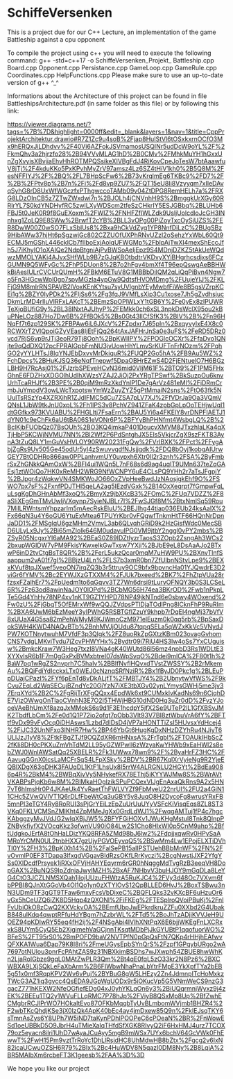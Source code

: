 # SchiffeVersenken
This is a project due for our C++ Lecture, an implementation of the game Battleship against a cpu opponent

To compile the project using c++ you will need to execute the following command:
g++ -std=c++17 -o SchiffeVersenken_Projekt_ Battleship.cpp Board.cpp Opponent.cpp Persistance.cpp GameLoop.cpp GameRule.cpp Coordinates.cpp HelpFunctions.cpp
Please make sure to use an up-to-date version of g++ ^_^

Informations about the Architecture of this project can be found in file BattleshipsArchitecture.pdf (in same folder as this file) or by following this link:

https://viewer.diagrams.net/?tags=%7B%7D&highlight=0000ff&edit=_blank&layers=1&nav=1&title=CppProjektArchitektur.drawio#R7Z1Zc9u4soB%2Fjap8HuIStVl6tOSxkxrnOCfO3Mx9hERQxJiLDhdvv%2F40Vi6AZFokJSVmamosUSQINr5udDcW9oYL%2F%2FkmQhv3a2hjrzfo28%2B94VVvMLAG1hD%2B0CMv%2FMhkMuYH1hGxxUnZgXvyisXBvjiaEhvHhROTMPQSsikeXIVBgFdJ4RiKovCpeJoTesW7btAaawfuV8jTj%2F4kduKKo5PxKPvhMyZrV97amsz4Lz6SZ4tHiV1kh0%2B5Q8M%2FesNFFIYJ%2F%2BQ%2FL7BHpScFw6%2B73vKrqlmEg6TKBc9%2FD7%2F%2B%2FPtv8p%2B7n%2Fi%2Fd8vp9ZU7%2FQT15eU8Ii8Vzyyqm7xIIeDAvqSyhG8rD8UxWfWGczfxPThgwccoTAMb09v04ZtDPG8RemHELh7a%2FRXG8LDzOInCB5z7ZTwZWxdwi7n%2BJOLh4jCNVnhH9S%2BmggkUrXGy60RRIrYL7S0kdYNDHyfRC5zwlLXyWDScm2tfeSzCHkrIY5ESJGBbq%2BLUHb6FBJ5t0JeK0R9f8GuEXoxm%2FWIZ%2FNHFZflWLZdk9UsljUolcdloJcGH3INnhxg1ZoLQ9E8SWw%2BrwfT2cYB%2BLL3vOPg00PiZoyTxcOySjUZS%2FER8DwW00Z0wSO7FLxSblUs8%2Bxa9hCkVdZyg1YP8NnfDiLzC%2BUgSBz9HibAWw37hjHt6pSgzwjGc802CZZUOfUXPhRNvUZzI2oSehzYxWbL60Qt9ECMJ5mGShL446cklCb7fIIboExjAolqUFWGMp%2FbIpAjTwXI4mexShEccJfh5J7iKhyIO1oXAIQe2NdpBtgniAjPvBWSoAeIjEpz9S4MDnjDZKZ5tAkUeWQdwzMMOLYAKi4AJvxSHfWLb9B7zGJqKBOtbdtrVKDvyXYiBHgrhcsdjxs6FCzGUMN9Q5WFyGc%2FhP5DUon8%2B7o2hFgv4bmXf4T96epQswgAeBBHWkBjAesIULrCVCUrQUmH%2FBkM6ETuV8G1MBBbDilQM2qLiQqPiBvn4Ngw7o5Fn3HGcwWpl0gp7spyMGzIa4ypGw9QdtsfHVOMDmg%2FUujeYIJ%2FKLFjG9M8mIrRNSPAVB2lVoxKEnKYtsu7syUVlgnbYEyMwbfFiWe8B5gsVZrpKCEi1g%2BZY0IyPDk2%2FIjSs6%2Fg3fqJ9VMfLsXip3Cu1xose7Jh5gZvdhsjucDkmLrMD4rIluVIRFxLAKcT%2BEmzSpOPlWLxY1tGB6Y%2Fe0yEx8zIPUWRTeXjoBUfiG9y%2BL38INxtAJUhyP%2FEMkk0ch6xSL3npkDsWclX95ou2kBuPNeLOz887Ho7Dw6B%2FfBOk5%2Bs0Gt43IICfSfK3%2BIV%2B%2Fn96HNqFf7t6zp129SK%2FBPAw6iL6JXcV%2FZpdxr7J65pIn%2BxqyvyIxE4X8c0RCWXrT2VIQpoiGZyVEas8IjEtFjQq264tAxJAFHrJnSa0e3uFS%2FeRD5DRz0vcd7RjS6vp9rJTj3eoR79Tj8Ooh%2BpKWlIPY%2FPOGlcOCXr%2FfaDvo1QNjte9qQdDXQ12pcFPRAlGpbFmNU3jvUowHhYLmvSrKUFTnFrNOzm%2FPqhGO2yYYLHTsJ8IqYNJEbDxvvMrDkiquR%2FUQP2Go5hA%2FB9Au5WZ%2FchDpcs%2BHuKJSQ36eNqfTnepwf5DpaOBHrEZwS4D2FjENtuelO7H6BGzLBH9H7RcAsj01%2FJzrbSPEveHCvN36mid0VIjM61F%2BTO9%2F1PM5FHxGhnE6FDZHxXDGOlhUdlhXWzsYZAJ2JiOj2PxYRgTPSwf%2BkSuzpOu6knvUrhTcaRHJf%2B3PE%2B0qiM9mRzXkdYnlP1De7gArVz481eMI%2FjDRmCrmbJuYmpdV3owLWcTxpotswYmWzZuyZYZ5gPtMmaiN2sns%2FtO63fk5NUulTsRSzYp4XZRXihR1ZJdlFMC5dCu7ZSA7pLV7XJ%2FfVDrJa9Oa3VQmVQNsL1JbW9tkJnU0xpL%2Fh1IPS3v8PchVZ941ZFaK4zpbGpLpOoTEHjwUqI1dtGGfkx973KVUABU%2FHGLltj7FsaErn%2BAU5Yi6a4FKElY8vrDNPFIAETJ1dYN01c9eChFk6aU6tBA06S1eVONr6P%2BFYyBhPHNfmt4WsbgLQ%2B%2BclKjbFUObQz07BsOUh%2BO3KQ4jmkaP401DoucvXMVM8JTxzhlaLKa4qXTjHbP5KCWjNVMU7NN%2Bl2Wf2P6PdSntghJX5EIs5VkjcrZgX9szFKT83AynA3tZuQ8LY1mGuVsHVLOY90RW20231FgQw%2FVrIBXK%2FPct%2FFygAbjZgRs9Uv505Ge45odUr5yI4zSwuvvqdfNJsjjgdk%2FDQ8bOyj1kobgAIUrwGEY7BtODHRo866aw0PPLanhvmUY0uvpxh6Xtr0II2r3znh%2FSA%2ByFmbrSxZhGNkkQAmOxW%2BFI4ui1WQn5L7nF68s6d9ag4uqIT9UMn637teZqGAEsj1ztWOiQo7HK0xReMH2WRG9NfWCNPY6uE4CLsPQ9YHh2r7aTsJFgpjY%2BJpgr4zWqkwVN4SMKWoJO66OxZVpHeeBwdJzNAosjgkEhf9O%2FSWO7px7sF%2FxnfPDJTHl5qeLA2ag5IEzdVGxk%2B14OxXeqrpt7fGmpwFqLuLsgKgDhGHnAbMf3xoQ%2BmyXz9jbXKcB3%2FOmC%2FUq7VDZZ%2F8aSliXEgGmTMvUwIjVXqynp7SyieNJBLr7I%2FwSJGf8M%2BtxNmlSq59Rou7MilLRWntsmYhpzarIm5mAecRskEluU%2BEJIhg44tiap036EUb24ksAaIX%2Fx66qN3u4Y6oGU6YtuExMtea6TPUYrKbr0vFQgwfTnkmHtTF66HQnNrDpnJaDD1%2FMSglqU6gzMHm2VmvL3ab6QLvqhGRiD9k2HzGisfWdc0MecSBD6ULyLx9Jy%2Bi65mZIolk646M0udayuIPG0VM9jtbY2nggl0vPY2mbs%2BZSyR05NcgxrYI6aMA92%2BEaS0Z89IDZtIyzrTaosS3ZOpb2ZsngAh3WCs22bxupWGIDW7yPM9FkisYKwxelkGwTxsw7YXji%2BJbE9eL8DsAaAJo2BTxwP6inD2tvCtgBsT8QR%2B%2FerL5ukzQcar0mqM7uHW9PU%2BXnvTlnfSaappum2vA01f7gI%2BBjzU4Ln%2FLS7b3xmR0bn7ZfUlbnNStvLpe9%2BEXxKVuf8tqJXwef5veoON7irqZQ3b3r5ttruy9OC9bfx9bpvncHa01YJQwdrE3D2viGr6fYMV%2Bc2EYWJXzGTXXM4%2FJUk7bxeed%2BK7%2FhZtpVUa28rfzsxFZalhEr7%2FpUedm1to6qGqvv3TZ7Wn6drsi9tLurvOFNQY3b0S3LCSeL6R%2Fz63od8awinNaJOY0lOPd%2BCbMG56H74ea3BKrOD%2Fwb1nPkpLTe5Gd4YhHy78NP4xv1nKT9GZ1YHPD78NP49jkNTnd6e0sbwy4WOxend%2Fw0zU%2FjGbqT5OfEMrxWf9wQQJZVdpsPTlDjaTOdlPng8lCknFhP9RuRIm%2BXA6UwM6bEzMeeY3yIPWhG5RSBTGflZzuY9khpb7rDqEI4ngMj37bVfV8xUUaX4G5sa82mPehWMyM9KJWmoCzM971elEuzm0k0qq5rb%2BpSaxDokSWH4KWD4NAQvBTb%2BnhMVJjOUdu87tqpqSELa5qWZxKkVc5VNydJPW7KOTNnytwuhM7VfdF3p3Qlgk%2FZ8uoRkZpGXtzKBm023ovagGvhomCNS7vdgLMKviTydu7jZcvPHWYHx%2Bydtr09i7RjU4HS3lw4oSs7YxCUguisw%2BmkcKraw7W3Heg7txzI8VNa4gK40WUtd86l56mz4npbD3Rs1WDLtE3XYXvIsR6b1F7m0gGxPxBVMxbtreI07dsWpSvqO%2Bdei9mlCA%2F80t1h%2BaW7pq1wRgZS2nvprh7C5haIv%2BBIfNvflHQvxdTVstZWSSY%2B2rMkemAu%2BQjFdiYdIcckxLTx0WEJ0cNznqSRfNziR%2Bx1fByJD0Pkc1g%2BLEuPpDUajCPazI%2FYf6pEnTd8vDkALjfT%2FMBTJY4%2B2UbnytwVfWS%2F9kCvuZEqLd2WqSECujBZndYc20GjYzN7iXE3tbXGv02ynLYmysGWHj5me3jv37ErqXYd%2B2C%2FgRijTrXFgQQxx4EpdWk6xt9CUMxklvKadNs69n6CjqhDE7VjzOWwgOnTlaoCVnhN3E7O2I5THWjHBG10dND0Hq3uZr0dD%2FvzYJooeVAeBhUmXf8azqJxMMokS6s9d1F3E1hcdpY5jfX2Se9UTeP2lL1GfXBSvJMK2TbdfLbCm%2Fe0d1Q1P72io2ofqt7pObb3Vlt93V7BI8ztWbuVrA6fY%2BFTtf9vDx99vFyOcq0iDHAsws1Lzbd7dIDsD4jVP7aHONTTiZsI5HUvsxYdHcej4%2FiJC32UnNFxo3INHR7Hw%2BP46YbGt6HugKgDxNHzDZYhRu4NJiyT6ULlJzJ1yV8%2FtkFBgZTJf9OQZdXR6mHNxsA%2FrTgbl%2FTOAUkIHbScZ2fKIi8DH0cPKXuZmVhTdM2LL95yGZWPwIl6zWzyaKwYHWb9xEaHWI2s8ebZWJ0WnlAWSatQq25XBELR%2Fk3UWwx78wn9%2F%2ByaHrFZ3HC%2FAavugGGnX0icsLaMCFrSqS4LFpXSky%2BDV%2BR67KqIXrVyieNg9R2YjeEQBlXDgX63gDHK3FAUqDL1KtF1LhsUx8l5rrW4ALRGNLU2HGYt%2BdEa9086p4R%2BkM4%2BWBqXivVy5NHykefRX78EThj5iKYYWJMw8S%2BWrAVtVKABPsPjqKb6w8M%2BlMkaHOgIzikSPuPCQexVlJgEnAxaQkRns9A2x5HN7vT6hImsHr0P4JKAeUk4YvRaetThFWLVYZf9FbMyeU22nrUI%2FU2a4GiN11CHc5ZVwQVIVT1Q6rDLfFbeWtCq3uGBY5y8JuqO8H2DycoFg8wrusYRxFB5mnPl3eTGY4Ry8RoRUI3sPjGrYEiLzEpZuUrUuUYyVSFcKiVisqEqs8ZL8ST3VKq0FKLVCMSnZMIKht4ZpMMeJgXx0GrdLdWJ1%2FwqgAMTuj1fP4c7hgcKAbggzyMvJVdJG2wIqXBjJW5%2BFYFGiHOXv1JWuKHgMstuI8Tnk8QlnpPZNBykfiyfX2VOcqKkz3ofwnVU90iO84Lw2S1Cho8HlxWI0p5CnM9ahp%2BftUdgkoJErfA8tOhHaLDizYKQ8RFA5ZMd98bJ6lw2%2FdpjjxqwRv0HPySaAMRoYrCMN0UL2tnbHXX7gzUjyPGVOEyvqQ5%2BSwMm4Lw1EPojELXTiDVhTI0Y%2FH3%2BpKiXh14%2B%2FalSePB15aIIPSTUehBBbMnWF%2FN%2FvOvmlP0EF3TDapa3lfxqdVGgavBIdRzsOKfLRrKyczi%2BcgNwstjJXF2YfgYSs0XIDcdfPrsyek1jRXxOFVjHAHYEqyrm6rGR0hNqggMdTvgRzB3eeqVH8DopGAX%2BuNQS9IpZdnjaJwylMZH%2BxAF7NHbvV3buHJOY9mGqDLa8LeYG4CtO3JCZLNMSXQah1jIojUUzuFHWtzA5RuKJC4%2FVy3d48Oc7VXvm6fbPPBI8QJnXtGGoVb4Ol1Qo1yn0zXTYIOvS12QpBLLED6HvJ%2BoxTSBwu3nN3UDm9TF3gGT9TFaw6mxyFcsVbDixeC%2BQFLQks32vKXcBF6uHzuOr6vGx5hCeUZQ6iZK8D5Hqp4zQXONl%2FiFKEg%2FTESplroQVoiPBuKj%2FnIFvUbiOkO8zCwQ2KXVckvOA%2BEmfUbpJwEPkrdkruZZFu0XXbd2G4UbakB848ulKdq4qwptRFfuHdYBgm7hZzbrWL%2FTd5%2BoJhTzADjjKVVJeH9UOEZ94pKDIwRY55eq4fH2ij%2F4NSgAbi4IVlhXNtPqX6E6bjjWKEgFnLXCRxxkS8UYm5CyQ5Eb2XjgimehVaGCjnnTKsqtMDbPjJkGYUBtP1qqofuorWO%2BFeS%2FT95rS0%2BmPOFD9baV2NVTPfN0pGpQsFtN7QKp4rHHjhEAfwvQFXKA1Wua6Dap79K8I8ri%2FmeUGysEpbSYnQrS%2Fzpf1GPqybURgo2wA7697otNUlou3pnrFcPAhtZAS9z31NBXkimBSDhs7wJXwph54ZBUE8hwWhKn2LjaRoIGbze9gqL0MAtZwPLR3Qm%2Bt4qE0fqL5zO33kr2N8Pz6%2BXCWBXA9LXjSQkLeFaXbArm%2B6FIWbwNhaPnaLbYtrFMpE3YkXpfTYa2bEB5g51x0mf3RqpKPV2Wv6vPuj%2BYBuG8gW5LHEzy2Zn4JdmnpITcHoMxkzTWcG3AZ1iq3gycc4QsEDA9JGpWgUODx9r5iOKucVp5G5VNmWeCS9nzG3gacZ771hKEXW2NfeOGfiefEDg04xJ0yhYKLqOn6y3%2BiUQqrmnjWyxz9j4zEK%2BEEu1TQ2y1WVuFLLqRMC7P78hJp%2FViyB8QSxMp8Up%2BfZwhECMgbrRCJlPrWO7HOkaltEvo87OFKbMqqbTyUvBLmbomWVjmb1BHZR4%2F2wbTKcQhdjKSe3jX0lzQk4ApK40bEc4ay4jmDxew85Q9n%2FkIEJsqTKY6sTmnAsZys6Y8UPh7W5iND7taKynPDhlPOOPeC6cPOeaN%2BR%2FnWowESd1oeUBBkD5O9JbrH4uTMieXaIqTHfdSfXGK8RIvyQ2iF6HxHMJ4urz7TCOX79oz5eyacn8ilri1UhD7wAyaJCuAyy5mgB9mWSx7UYx6bchV64GcVWk0FhEwwT%2FwH15Pm9vztTrRoYc1DhLlRsjdHC8UhMdwHB8bZtx%2Fgcg2v6IxN82icaUCwuOZSH6R79%2BIx%2Bc4HuWDV8N5qazI0DM8Ny%2B8LqjA%2BR5MAIbXm6rcbeFT3K1geesb%2FAA%3D%3D

We hope you like our project

